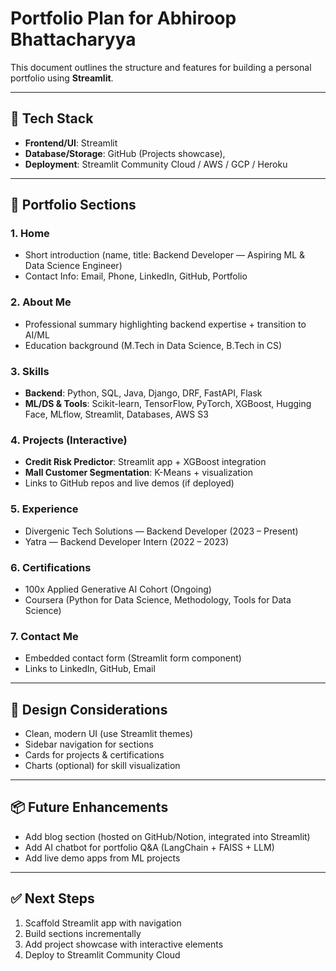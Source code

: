 
# Portfolio Plan for Abhiroop Bhattacharyya

This document outlines the structure and features for building a personal portfolio using **Streamlit**.

---

## 🚀 Tech Stack
- **Frontend/UI**: Streamlit
- **Database/Storage**: GitHub (Projects showcase),
- **Deployment**: Streamlit Community Cloud / AWS / GCP / Heroku

---

## 📂 Portfolio Sections

### 1. Home
- Short introduction (name, title: Backend Developer — Aspiring ML & Data Science Engineer)
- Contact Info: Email, Phone, LinkedIn, GitHub, Portfolio

### 2. About Me
- Professional summary highlighting backend expertise + transition to AI/ML
- Education background (M.Tech in Data Science, B.Tech in CS)

### 3. Skills
- **Backend**: Python, SQL, Java, Django, DRF, FastAPI, Flask
- **ML/DS & Tools**: Scikit-learn, TensorFlow, PyTorch, XGBoost, Hugging Face, MLflow, Streamlit, Databases, AWS S3

### 4. Projects (Interactive)
- **Credit Risk Predictor**: Streamlit app + XGBoost integration
- **Mall Customer Segmentation**: K-Means + visualization
- Links to GitHub repos and live demos (if deployed)

### 5. Experience
- Divergenic Tech Solutions — Backend Developer (2023 – Present)
- Yatra — Backend Developer Intern (2022 – 2023)

### 6. Certifications
- 100x Applied Generative AI Cohort (Ongoing)
- Coursera (Python for Data Science, Methodology, Tools for Data Science)

### 7. Contact Me
- Embedded contact form (Streamlit form component)
- Links to LinkedIn, GitHub, Email

---

## 🎨 Design Considerations
- Clean, modern UI (use Streamlit themes)
- Sidebar navigation for sections
- Cards for projects & certifications
- Charts (optional) for skill visualization

---

## 📦 Future Enhancements
- Add blog section (hosted on GitHub/Notion, integrated into Streamlit)
- Add AI chatbot for portfolio Q&A (LangChain + FAISS + LLM)
- Add live demo apps from ML projects

---

## ✅ Next Steps
1. Scaffold Streamlit app with navigation
2. Build sections incrementally
3. Add project showcase with interactive elements
4. Deploy to Streamlit Community Cloud
